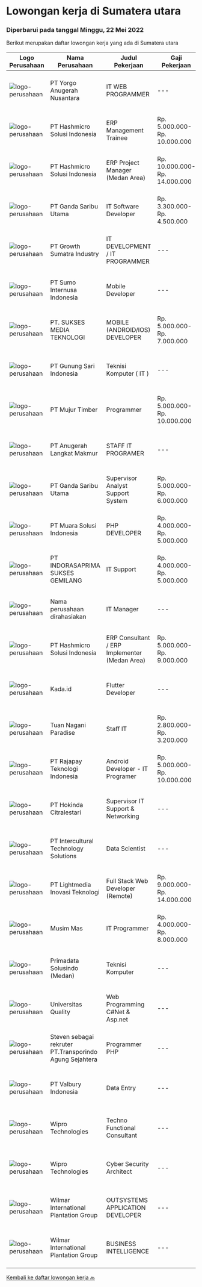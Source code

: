 
  # Lowongan kerja di Sumatera utara

  ### Diperbarui pada tanggal Minggu, 22 Mei 2022

  Berikut merupakan daftar lowongan kerja yang ada di Sumatera utara

  |Logo Perusahaan | Nama Perusahaan | Judul Pekerjaan | Gaji Pekerjaan | Lokasi | Deskripsi | Tanggal diunggah | Pranala |
  | -------------- | --------------- | --------------- | --------- | --------- | -------------- | ------- | ----------- |
  |![logo-perusahaan](https://i.ibb.co/sqvTCh9/112815900-stock-vector-no-image-available-icon-flat-vector.webp)|PT Yorgo Anugerah Nusantara|IT WEB PROGRAMMER|---|Medan|Deskripsi pekerjaan: Menerima, memprioritaskan dan menyelesaikan permintaan bantuan IT untuk staf dan klien. Instalasi, pemeliharaan dan memberikan...|Sabtu, 21 Mei 2022|https://www.jobstreet.co.id/id/job/it-web-programmer-3881033?token=0~5a14894f-6b8b-4ffd-9de8-3c12b75c4c49&sectionRank=1&jobId=jobstreet-id-job-3881033|
|![logo-perusahaan](https://image-service-cdn.seek.com.au/f6d60ad46f70dbd67cd5ea70ad66341689963cbd/ee4dce1061f3f616224767ad58cb2fc751b8d2dc)|PT Hashmicro Solusi Indonesia|ERP Management Trainee|Rp. 5.000.000-Rp. 10.000.000|Jakarta Raya|Have a knowledge about ERP SoftwareResponsibilities: Receive classroom instruction in subjects related (ERP Software) to their rotational experience....|Jumat, 20 Mei 2022|https://www.jobstreet.co.id/id/job/erp-management-trainee-3890721?token=0~5a14894f-6b8b-4ffd-9de8-3c12b75c4c49&sectionRank=2&jobId=jobstreet-id-job-3890721|
|![logo-perusahaan](https://image-service-cdn.seek.com.au/f6d60ad46f70dbd67cd5ea70ad66341689963cbd/ee4dce1061f3f616224767ad58cb2fc751b8d2dc)|PT Hashmicro Solusi Indonesia|ERP Project Manager (Medan Area)|Rp. 10.000.000-Rp. 14.000.000|Medan|Please fill this link to start our recruitment...|Jumat, 20 Mei 2022|https://www.jobstreet.co.id/id/job/erp-project-manager-medan-area-3890628?token=0~5a14894f-6b8b-4ffd-9de8-3c12b75c4c49&sectionRank=3&jobId=jobstreet-id-job-3890628|
|![logo-perusahaan](https://image-service-cdn.seek.com.au/c36b5f2c9dec6213a0ed124b78045751d3bf3671/ee4dce1061f3f616224767ad58cb2fc751b8d2dc)|PT Ganda Saribu Utama|IT Software Developer|Rp. 3.300.000-Rp. 4.500.000|Binjai|Kualifikasi : Usia Minimal 22 tahun dan maksimal 35 tahun Pendidikan minimal S1 Computer Science (IT) Memiliki pengalaman di bidang yang sama minimal...|Rabu, 18 Mei 2022|https://www.jobstreet.co.id/id/job/it-software-developer-3873320?token=0~5a14894f-6b8b-4ffd-9de8-3c12b75c4c49&sectionRank=4&jobId=jobstreet-id-job-3873320|
|![logo-perusahaan](https://image-service-cdn.seek.com.au/b7dba2fa5042c0b4bde3a630440ffb8ef907b5d2/ee4dce1061f3f616224767ad58cb2fc751b8d2dc)|PT Growth Sumatra Industry|IT DEVELOPMENT / IT PROGRAMMER|---|Medan|Deskripsi Pekerjaan: Menguasai bahasa pemrograman C#, PHP(BACKEND),JS ,CSS, JQUERY (FRONTEND)  Menguasai MySql, SQL Server &amp; Query Database...|Selasa, 17 Mei 2022|https://www.jobstreet.co.id/id/job/it-development-it-programmer-3884233?token=0~5a14894f-6b8b-4ffd-9de8-3c12b75c4c49&sectionRank=5&jobId=jobstreet-id-job-3884233|
|![logo-perusahaan](https://image-service-cdn.seek.com.au/5b5015d5a1a403f4aae822511c3f23016d44ef0b/ee4dce1061f3f616224767ad58cb2fc751b8d2dc)|PT Sumo Internusa Indonesia|Mobile Developer|---|Medan|DESKRIPSI PEKERJAAN: Berkontribusi dan berkolaborasi dengan anggota tim lainnya dalam seluruh fase siklus pengembangan Software atau Aplikasi. Membuat...|Sabtu, 21 Mei 2022|https://www.jobstreet.co.id/id/job/mobile-developer-3891182?token=0~5a14894f-6b8b-4ffd-9de8-3c12b75c4c49&sectionRank=6&jobId=jobstreet-id-job-3891182|
|![logo-perusahaan](https://image-service-cdn.seek.com.au/84652f23dd34fbe109128be87ec08c1485fb72a5/ee4dce1061f3f616224767ad58cb2fc751b8d2dc)|PT. SUKSES MEDIA TEKNOLOGI|MOBILE (ANDROID/IOS) DEVELOPER|Rp. 5.000.000-Rp. 7.000.000|Medan|Job Descriptions: Responsible to designing, analyzing, and developing application system in (one of) Android / iOS environment to support our clients...|Jumat, 20 Mei 2022|https://www.jobstreet.co.id/id/job/mobile-android-ios-developer-3878345?token=0~5a14894f-6b8b-4ffd-9de8-3c12b75c4c49&sectionRank=7&jobId=jobstreet-id-job-3878345|
|![logo-perusahaan](https://image-service-cdn.seek.com.au/1c989996db39d74f3c2768a62fc48a2a7c835794/ee4dce1061f3f616224767ad58cb2fc751b8d2dc)|PT Gunung Sari Indonesia|Teknisi Komputer ( IT )|---|Medan|Setidaknya memiliki 2 tahun pengalaman dalam bidang yang sesuai untuk posisi ini Kemampuan yang harus dimiliki: Berpengalaman dibidang ilmu komputer...|Jumat, 13 Mei 2022|https://www.jobstreet.co.id/id/job/teknisi-komputer-it-3881746?token=0~5a14894f-6b8b-4ffd-9de8-3c12b75c4c49&sectionRank=8&jobId=jobstreet-id-job-3881746|
|![logo-perusahaan](https://image-service-cdn.seek.com.au/61037cd065b42505831b8479f8d007be842cd520/ee4dce1061f3f616224767ad58cb2fc751b8d2dc)|PT Mujur Timber|Programmer|Rp. 5.000.000-Rp. 10.000.000|Sibolga|Deskripsi Pekerjaan Interpret data, analyze results using statistical techniques and provide ongoing reports Develop and implement databases, data...|Minggu, 15 Mei 2022|https://www.jobstreet.co.id/id/job/programmer-3872542?token=0~5a14894f-6b8b-4ffd-9de8-3c12b75c4c49&sectionRank=9&jobId=jobstreet-id-job-3872542|
|![logo-perusahaan](https://image-service-cdn.seek.com.au/ee20dcaea604d89408c957f80126a8d35e85db6d/ee4dce1061f3f616224767ad58cb2fc751b8d2dc)|PT Anugerah Langkat Makmur|STAFF IT PROGRAMER|---|Medan|Menguasai Android Programing Menguasai Jaringan (Mikrotik, Cisco, dll) Menguasai Instalasi Komputer / Server baik fisik maupun virtual Menguasai web...|Kamis, 12 Mei 2022|https://www.jobstreet.co.id/id/job/staff-it-programer-3880276?token=0~5a14894f-6b8b-4ffd-9de8-3c12b75c4c49&sectionRank=10&jobId=jobstreet-id-job-3880276|
|![logo-perusahaan](https://image-service-cdn.seek.com.au/c36b5f2c9dec6213a0ed124b78045751d3bf3671/ee4dce1061f3f616224767ad58cb2fc751b8d2dc)|PT Ganda Saribu Utama|Supervisor Analyst Support System|Rp. 5.000.000-Rp. 6.000.000|Binjai|Fungsi Utama : Membuat dan memastikan setiap laporan yang diaplikasikan di program ascend, WPS dan PPS sesuai dengan standar yang ditentukan...|Sabtu, 14 Mei 2022|https://www.jobstreet.co.id/id/job/supervisor-analyst-support-system-3883052?token=0~5a14894f-6b8b-4ffd-9de8-3c12b75c4c49&sectionRank=11&jobId=jobstreet-id-job-3883052|
|![logo-perusahaan](https://image-service-cdn.seek.com.au/694d981fc9cfa25827d0f9e102d93d9f040982ac/ee4dce1061f3f616224767ad58cb2fc751b8d2dc)|PT Muara Solusi Indonesia|PHP DEVELOPER|Rp. 4.000.000-Rp. 5.000.000|Medan|Deskripsi Pekerjaan: Membuat modul PHP yang efisien, mudah dalam pengujiannya serta dapat digunakan secara berulang Menganalisis, meninjau, dan...|Jumat, 13 Mei 2022|https://www.jobstreet.co.id/id/job/php-developer-3882745?token=0~5a14894f-6b8b-4ffd-9de8-3c12b75c4c49&sectionRank=12&jobId=jobstreet-id-job-3882745|
|![logo-perusahaan](https://image-service-cdn.seek.com.au/4c78539682507361cb3d5fdfcfba81a34cff44c8/ee4dce1061f3f616224767ad58cb2fc751b8d2dc)|PT INDORASAPRIMA SUKSES GEMILANG|IT Support|Rp. 4.000.000-Rp. 5.000.000|Pematangsiantar|Persyaratan : Usia Max 35 Tahun Minimal S1 - Tehnik Komputer, Teknologi Informasi / Sederajat Menguasai System Jaringan, System Operasi Komputer...|Senin, 09 Mei 2022|https://www.jobstreet.co.id/id/job/it-support-3874494?token=0~5a14894f-6b8b-4ffd-9de8-3c12b75c4c49&sectionRank=13&jobId=jobstreet-id-job-3874494|
|![logo-perusahaan](https://i.ibb.co/sqvTCh9/112815900-stock-vector-no-image-available-icon-flat-vector.webp)|Nama perusahaan dirahasiakan|IT Manager|---|Bali|Pendidikan minimal S1 segala jurusan Minimal memiliki 1 tahun pengalaman kerja di bidang yang sama Memiliki pengetahuan mengenai PHP dan bahasa...|Selasa, 03 Mei 2022|https://www.jobstreet.co.id/id/job/it-manager-3871361?token=0~5a14894f-6b8b-4ffd-9de8-3c12b75c4c49&sectionRank=14&jobId=jobstreet-id-job-3871361|
|![logo-perusahaan](https://image-service-cdn.seek.com.au/f6d60ad46f70dbd67cd5ea70ad66341689963cbd/ee4dce1061f3f616224767ad58cb2fc751b8d2dc)|PT Hashmicro Solusi Indonesia|ERP Consultant / ERP Implementer (Medan Area)|Rp. 5.000.000-Rp. 9.000.000|Medan|*Fill this form to start our recruitment...|Rabu, 11 Mei 2022|https://www.jobstreet.co.id/id/job/erp-consultant-erp-implementer-medan-area-3878035?token=0~5a14894f-6b8b-4ffd-9de8-3c12b75c4c49&sectionRank=15&jobId=jobstreet-id-job-3878035|
|![logo-perusahaan](https://image-service-cdn.seek.com.au/946682ab365bdaecdc32c4089740997284c30690/ee4dce1061f3f616224767ad58cb2fc751b8d2dc)|Kada.id|Flutter Developer|---|Medan|Requirements: Pendidikan D3/S1 Memiliki pengalaman dibidang yang sama diutamakan Menguasai SDK Flutter dan bahasa Dart Familiar dengan RESTful APIs...|Jumat, 13 Mei 2022|https://www.jobstreet.co.id/id/job/flutter-developer-3882183?token=0~5a14894f-6b8b-4ffd-9de8-3c12b75c4c49&sectionRank=16&jobId=jobstreet-id-job-3882183|
|![logo-perusahaan](https://image-service-cdn.seek.com.au/6bc75ec67a7c1b7efe7a7d7f58682ee673ed8cf9/ee4dce1061f3f616224767ad58cb2fc751b8d2dc)|Tuan Nagani Paradise|Staff IT|Rp. 2.800.000-Rp. 3.200.000|Sumatera Utara|Kualifikasi Minimal pengalaman 2 tahun maksimal umur 30 tahun pendiidkan minimal Sarjana/ D3 Memahami Jaringan, sistem, cctv pernah bekerja ditempat...|Kamis, 28 April 2022|https://www.jobstreet.co.id/id/job/staff-it-3869320?token=0~5a14894f-6b8b-4ffd-9de8-3c12b75c4c49&sectionRank=17&jobId=jobstreet-id-job-3869320|
|![logo-perusahaan](https://image-service-cdn.seek.com.au/b8f2e2ebb192613397086c67e6b605db27f2e422/ee4dce1061f3f616224767ad58cb2fc751b8d2dc)|PT Rajapay Teknologi Indonesia|Android Developer - IT Programer|Rp. 5.000.000-Rp. 10.000.000|Medan|Menguasai bahasa pemrograman C#, PHP(BACKEND),JS ,CSS, JQUERY (FRONTEND) . Menguasai MySql, SQL Server &amp; Query Database. Familiar dengan REST API....|Rabu, 04 Mei 2022|https://www.jobstreet.co.id/id/job/android-developer-it-programer-3871317?token=0~5a14894f-6b8b-4ffd-9de8-3c12b75c4c49&sectionRank=18&jobId=jobstreet-id-job-3871317|
|![logo-perusahaan](https://image-service-cdn.seek.com.au/f6df63a3dae148ba7709007a29a2732eceb8e793/ee4dce1061f3f616224767ad58cb2fc751b8d2dc)|PT Hokinda Citralestari|Supervisor IT Support & Networking|---|Binjai|Tugas kunci dan tanggung jawab: Menjaga keamanan dan kerahasiaan data elektronik perusahaan Melakukan pengontrolan hak akses user Memastikan...|Senin, 25 April 2022|https://www.jobstreet.co.id/id/job/supervisor-it-support-networking-3866269?token=0~5a14894f-6b8b-4ffd-9de8-3c12b75c4c49&sectionRank=19&jobId=jobstreet-id-job-3866269|
|![logo-perusahaan](https://image-service-cdn.seek.com.au/55b2d39a4b1e1ac0d6f2b5f29472297dab075b7e/ee4dce1061f3f616224767ad58cb2fc751b8d2dc)|PT Intercultural Technology Solutions|Data Scientist|---|Medan|Sebagai Data Scientist, Anda akan bekerja dengan database data bahasa crowdsourced dari bahasa-bahasa Indonesia. Anda akan membantu mengembangkan...|Selasa, 03 Mei 2022|https://www.jobstreet.co.id/id/job/data-scientist-3871294?token=0~5a14894f-6b8b-4ffd-9de8-3c12b75c4c49&sectionRank=20&jobId=jobstreet-id-job-3871294|
|![logo-perusahaan](https://image-service-cdn.seek.com.au/cdb64de8640d7650dcabd2c416ccdb3e90e05936/ee4dce1061f3f616224767ad58cb2fc751b8d2dc)|PT Lightmedia Inovasi Teknologi|Full Stack Web Developer (Remote)|Rp. 9.000.000-Rp. 14.000.000|Jawa Tengah|Responsibilities:  Design and develop web applications from the existing framework Develop, test, and support technical solutions across a full-stack...|Kamis, 28 April 2022|https://www.jobstreet.co.id/id/job/full-stack-web-developer-remote-3869948?token=0~5a14894f-6b8b-4ffd-9de8-3c12b75c4c49&sectionRank=21&jobId=jobstreet-id-job-3869948|
|![logo-perusahaan](https://image-service-cdn.seek.com.au/68c0c4b523c472addb4e06dfd820174a474da9cd/ee4dce1061f3f616224767ad58cb2fc751b8d2dc)|Musim Mas|IT Programmer|Rp. 4.000.000-Rp. 8.000.000|Medan|Candidate must possess at least Diploma, Bachelor's Degree, Master's Degree/Post Graduate Degree in Computer Science/Information Technology or...|Senin, 25 April 2022|https://www.jobstreet.co.id/id/job/it-programmer-3865414?token=0~5a14894f-6b8b-4ffd-9de8-3c12b75c4c49&sectionRank=22&jobId=jobstreet-id-job-3865414|
|![logo-perusahaan](https://i.ibb.co/sqvTCh9/112815900-stock-vector-no-image-available-icon-flat-vector.webp)|Primadata Solusindo (Medan)|Teknisi Komputer|---|Medan|Kualifikasi : Pendidikan Minimal SMA/SMK Sederajat Usia 20 - 35 tahun Min SMK Teknik Jaringan Komputer Lebih disukai Pengalaman Teknisi Komputer...|Jumat, 29 April 2022|https://www.jobstreet.co.id/id/job/teknisi-komputer-3870729?token=0~5a14894f-6b8b-4ffd-9de8-3c12b75c4c49&sectionRank=23&jobId=jobstreet-id-job-3870729|
|![logo-perusahaan](https://image-service-cdn.seek.com.au/2a72471e14698e1f0735ec851e87fdc20d02ed11/ee4dce1061f3f616224767ad58cb2fc751b8d2dc)|Universitas Quality|Web Programming C#Net & Asp.net|---|Medan|Tanggung Jawab Pekerjaan : Melakukan pengembangan System IT Perusahaan berbasis web Keahlian : Memiliki Dasar yang baik dalam teknik pemrograman...|Sabtu, 30 April 2022|https://www.jobstreet.co.id/id/job/web-programming-c-net-asp.net-3871022?token=0~5a14894f-6b8b-4ffd-9de8-3c12b75c4c49&sectionRank=24&jobId=jobstreet-id-job-3871022|
|![logo-perusahaan](https://i.ibb.co/sqvTCh9/112815900-stock-vector-no-image-available-icon-flat-vector.webp)|Steven sebagai rekruter PT.Transporindo Agung Sejahtera|Programmer PHP|---|Sumatera Utara|Requirement• Memahami bahasa pemograman PHP dan framework Laravel/CodeIgniter• Memahami cara kerja Web (http, web server, dan lain lain)• Memahami...|Minggu, 22 Mei 2022|https://www.jobstreet.co.id/id/job/programmer-php-1031700565?token=0~5a14894f-6b8b-4ffd-9de8-3c12b75c4c49&sectionRank=25&jobId=jobstreet-id-job-1031700565|
|![logo-perusahaan](https://image-service-cdn.seek.com.au/c2ac3ec3562b20f9f5f85ba217c84703134fbc56/ee4dce1061f3f616224767ad58cb2fc751b8d2dc)|PT Valbury Indonesia|Data Entry|---|Sumatera Utara|Data entry adalah jenis pekerjaan klerikal atau bersifat administrasi yang membantu perusahaan memproses informasi dengan mengambil data dari...|Sabtu, 21 Mei 2022|https://www.jobstreet.co.id/id/job/data-entry-1031638057?token=0~5a14894f-6b8b-4ffd-9de8-3c12b75c4c49&sectionRank=26&jobId=jobstreet-id-job-1031638057|
|![logo-perusahaan](https://image-service-cdn.seek.com.au/3cae1623d204a3ae2904adec4428d6bc5a3f5f9c/ee4dce1061f3f616224767ad58cb2fc751b8d2dc)|Wipro Technologies|Techno Functional Consultant|---|Sumatera Utara|10+yrs of SAP FICO with focus on Controlling Thorough knowledge on SAP Financials (focus on FICO Controlling -  Cost center accounting,  Profit center...|Sabtu, 21 Mei 2022|https://www.jobstreet.co.id/id/job/techno-functional-consultant-1031438437?token=0~5a14894f-6b8b-4ffd-9de8-3c12b75c4c49&sectionRank=27&jobId=jobstreet-id-job-1031438437|
|![logo-perusahaan](https://image-service-cdn.seek.com.au/f687956462d7641b9670505c9104a0de0a703c1f/ee4dce1061f3f616224767ad58cb2fc751b8d2dc)|Wipro Technologies|Cyber Security Architect|---|Sumatera Utara|ResponsibilitiesTo manage end to end delivery of CS projects for a wide range of information IT security technologies, embedded  security, and...|Rabu, 18 Mei 2022|https://www.jobstreet.co.id/id/job/cyber-security-architect-1031438453?token=0~5a14894f-6b8b-4ffd-9de8-3c12b75c4c49&sectionRank=28&jobId=jobstreet-id-job-1031438453|
|![logo-perusahaan](https://image-service-cdn.seek.com.au/5683be4817b674e99653d054bb367590069452e8/ee4dce1061f3f616224767ad58cb2fc751b8d2dc)|Wilmar International Plantation Group|OUTSYSTEMS APPLICATION DEVELOPER|---|Medan|KEY RESPONSIBILITIES Participate in thefull software development life cycle from technical design to development,testing, and deployment using...|Minggu, 15 Mei 2022|https://www.jobstreet.co.id/id/job/outsystems-application-developer-1031469957?token=0~5a14894f-6b8b-4ffd-9de8-3c12b75c4c49&sectionRank=29&jobId=jobstreet-id-job-1031469957|
|![logo-perusahaan](https://image-service-cdn.seek.com.au/5683be4817b674e99653d054bb367590069452e8/ee4dce1061f3f616224767ad58cb2fc751b8d2dc)|Wilmar International Plantation Group|BUSINESS INTELLIGENCE|---|Medan|Responsibilities Analyze, design and build reports/dashboards using BI tools. Maintain and support data analytics platforms (e.g. SAP BOBJ, Tableau)...|Jumat, 13 Mei 2022|https://www.jobstreet.co.id/id/job/business-intelligence-1031469961?token=0~5a14894f-6b8b-4ffd-9de8-3c12b75c4c49&sectionRank=30&jobId=jobstreet-id-job-1031469961|


  [Kembali ke daftar lowongan kerja 🔙](../README.md#daftar-lowongan-kerja)
  